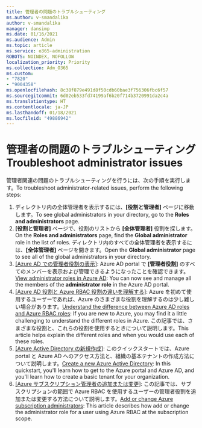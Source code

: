 ```yaml
---
title: 管理者の問題のトラブルシューティング
ms.author: v-smandalika
author: v-smandalika
manager: dansimp
ms.date: 01/16/2021
ms.audience: Admin
ms.topic: article
ms.service: o365-administration
ROBOTS: NOINDEX, NOFOLLOW
localization_priority: Priority
ms.collection: Adm_O365
ms.custom:
- "7820"
- "9004358"
ms.openlocfilehash: 8c38f879e491d8f50cdb60bae3f756306fbc6f57
ms.sourcegitcommit: 6d02eb533fd74199af6b20f714b3720991da2c4a
ms.translationtype: HT
ms.contentlocale: ja-JP
ms.lasthandoff: 01/18/2021
ms.locfileid: "49886942"
---
```

# <a name="troubleshoot-administrator-issues"></a><span data-ttu-id="77047-102">管理者の問題のトラブルシューティング</span><span class="sxs-lookup"><span data-stu-id="77047-102">Troubleshoot administrator issues</span></span>

<span data-ttu-id="77047-103">管理者関連の問題のトラブルシューティングを行うには、次の手順を実行します。</span><span class="sxs-lookup"><span data-stu-id="77047-103">To troubleshoot administrator-related issues, perform the following steps:</span></span>

1. <span data-ttu-id="77047-104">ディレクトリ内の全体管理者を表示するには、**[役割と管理者]** ページに移動します。</span><span class="sxs-lookup"><span data-stu-id="77047-104">To see global administrators in your directory, go to the **Roles and administrators** page.</span></span>
2. <span data-ttu-id="77047-105">**[役割と管理者]** ページで、役割のリストから **[全体管理者]** 役割を探します。</span><span class="sxs-lookup"><span data-stu-id="77047-105">On the **Roles and administrators** page, find the **Global administrator** role in the list of roles.</span></span> <span data-ttu-id="77047-106">ディレクトリ内のすべての全体管理者を表示するには、**[全体管理者]** ページを開きます。</span><span class="sxs-lookup"><span data-stu-id="77047-106">Open the **Global administrator** page to see all of the global administrators in your directory.</span></span>
3. <span data-ttu-id="77047-107">[[Azure AD での管理者役割の表示]](https://docs.microsoft.com/azure/active-directory/roles/manage-roles-portal): Azure AD portal で **[管理者役割]** のすべてのメンバーを表示および管理できるようになったことを確認できます。</span><span class="sxs-lookup"><span data-stu-id="77047-107">[View administrator roles in Azure AD](https://docs.microsoft.com/azure/active-directory/roles/manage-roles-portal): You can now see and manage all the members of the **administrator role** in the Azure AD portal.</span></span>
4. <span data-ttu-id="77047-108">[[Azure AD 役割と Azure RBAC 役割の違いを理解する]](https://docs.microsoft.com/azure/role-based-access-control/rbac-and-directory-admin-roles): Azure を初めて使用するユーザーであれば、Azure のさまざまな役割を理解するのは少し難しい場合があります。</span><span class="sxs-lookup"><span data-stu-id="77047-108">[Understand the difference between Azure AD roles and Azure RBAC roles](https://docs.microsoft.com/azure/role-based-access-control/rbac-and-directory-admin-roles): If you are new to Azure, you may find it a little challenging to understand the different roles in Azure.</span></span> <span data-ttu-id="77047-109">この記事では、さまざまな役割と、これらの役割を使用するときについて説明します。</span><span class="sxs-lookup"><span data-stu-id="77047-109">This article helps explain the different roles and when you would use each of these roles.</span></span>
5. <span data-ttu-id="77047-110">[[Azure Active Directory の新規作成]](https://docs.microsoft.com/azure/active-directory/fundamentals/active-directory-access-create-new-tenant): このクイックスタートでは、Azure portal と Azure AD へのアクセス方法と、組織の基本テナントの作成方法について説明します。</span><span class="sxs-lookup"><span data-stu-id="77047-110">[Create a new Azure Active Directory](https://docs.microsoft.com/azure/active-directory/fundamentals/active-directory-access-create-new-tenant): In this quickstart, you'll learn how to get to the Azure portal and Azure AD, and you'll learn how to create a basic tenant for your organization.</span></span>
6. <span data-ttu-id="77047-111">[[Azure サブスクリプション管理者の追加または変更]](https://docs.microsoft.com/azure/cost-management-billing/manage/add-change-subscription-administrator): この記事では、サブスクリプションの範囲で Azure RBAC を使用するユーザーの管理者役割を追加または変更する方法について説明します。</span><span class="sxs-lookup"><span data-stu-id="77047-111">[Add or change Azure subscription administrators](https://docs.microsoft.com/azure/cost-management-billing/manage/add-change-subscription-administrator): This article describes how add or change the administrator role for a user using Azure RBAC at the subscription scope.</span></span>
